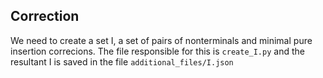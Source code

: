 ## Correction
We need to create a set I, a set of pairs of nonterminals and minimal pure insertion correcions. The file responsible for this is `create_I.py` and the resultant I is saved in the file `additional_files/I.json`